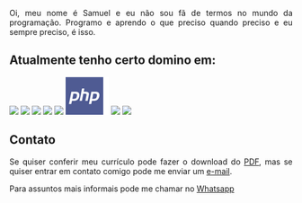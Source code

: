 
<div align="justify">
<p>Oi, meu nome é Samuel e eu não sou fã de termos no mundo da programação. Programo e aprendo o que preciso quando preciso e eu sempre preciso, é isso.
<h2>Atualmente tenho certo domino em:</h2>
  <div>
    <a href="#"><img src="https://user-images.githubusercontent.com/104655361/233168228-8967edc0-684a-48d5-98cc-14c27352980d.png"/></a>
    <a href="#"><img src="https://user-images.githubusercontent.com/104655361/233167102-cac1e4b4-d18a-4b2d-b7f8-79572897ad87.png"/></a>
    <a href="#"><img src="https://user-images.githubusercontent.com/104655361/233167670-806f10c2-66b4-4668-857f-11dda92a2a64.png"/></a>
    <a href="#"><img src="https://user-images.githubusercontent.com/104655361/233165698-2bc87014-202f-47a2-98b8-421b3374b9dd.png"/></a>
    <a href="#"><img src="https://user-images.githubusercontent.com/104655361/233163881-5bb129be-8e58-4a51-b550-555c50f7754c.png"/></a>
    <a href="#"><img src="https://github.com/Guaxininho/Codecraft/blob/8e33c3f915f1bca32e994d8ecfe4933469f80f21/Imagens/nse.png"/></a>
        <a href="#"><img src="https://github.com/Guaxininho/Guaxininho/assets/104655361/2f3e284c-df55-41db-a155-c086d10be930"/></a>
    <a href="#"><img src="https://user-images.githubusercontent.com/104655361/233164487-2360d6b5-0dff-49d4-ac8a-8c653a7c303f.png"/></a>

  </div>
  
<h2>Contato</h2>
  <p>Se quiser conferir meu currículo pode fazer o download do <a href="https://github.com/Guaxininho/Guaxininho/files/12011883/Curriculo.-.Samuel.Cavalcanti.Rodrigues.pdf" download>PDF</a>, mas se quiser entrar em contato comigo pode me enviar um <a href="mailto: samuelcavalcantimg@gmail.com">e-mail</a>.</p>
    <p>Para assuntos mais informais pode me chamar no <a href="https://api.whatsapp.com/send?phone=5532999383387">Whatsapp</a></p>
  
</div>




